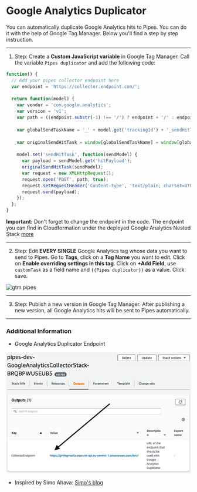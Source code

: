 # Google Analytics Duplicator
You can automatically duplicate Google Analytics hits to Pipes. You can do it with the help of Google Tag Manager. Below you'll find a step by step instruction. 

---
1. Step: Create a **Custom JavaScript variable** in Google Tag Manager. Call the variable `Pipes duplicator` and add the following code:

```js
function() {
  // Add your pipes collector endpoint here
  var endpoint = 'https://collector.endpoint.com/';
  
  return function(model) {
    var vendor = 'com.google.analytics';
    var version = 'v1';
    var path = ((endpoint.substr(-1) !== '/') ? endpoint + '/' : endpoint) + vendor + '/' + version;
    
    var globalSendTaskName = '_' + model.get('trackingId') + '_sendHitTask';
    
    var originalSendHitTask = window[globalSendTaskName] = window[globalSendTaskName] || model.get('sendHitTask');
    
    model.set('sendHitTask', function(sendModel) {
      var payload = sendModel.get('hitPayload');
      originalSendHitTask(sendModel);
      var request = new XMLHttpRequest();
      request.open('POST', path, true);
      request.setRequestHeader('Content-type', 'text/plain; charset=UTF-8');
      request.send(payload);
    });
  };
}
```

**Important:** Don't forget to change the endpoint in the code. The endpoint
you can find in Cloudformation under the deployed Google Analytics Nested Stack
[more](#additional-information)

---

2. Step: Edit **EVERY SINGLE** Google Analytics tag whose data you want to send to Pipes. Go to **Tags**, click on a **Tag Name** you want to edit. Click on **Enable overriding settings in this tag**. Click on **+Add Field**, use `customTask` as a field name and `{{Pipes duplicator}}` as a value. Click save.

![gtm pipes](./exampe/readme/gtm-pipes.png)

---

3. Step: Publish a new version in Google Tag Manager. After publishing a new version, all Google Analytics hits will be sent to Pipes automatically.

---

### Additional Information
* Google Analytics Duplicator Endpoint

![duplicator](./example/readme/cf-endpoint.png)

* Inspired by Simo Ahava: [Simo's blog](https://www.simoahava.com)

